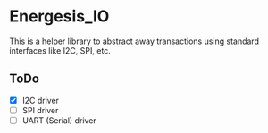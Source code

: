 # Energesis_IO
This is a helper library to abstract away transactions using standard interfaces like I2C, SPI, etc.


## ToDo
 - [x] I2C driver
 - [ ] SPI driver
 - [ ] UART (Serial) driver